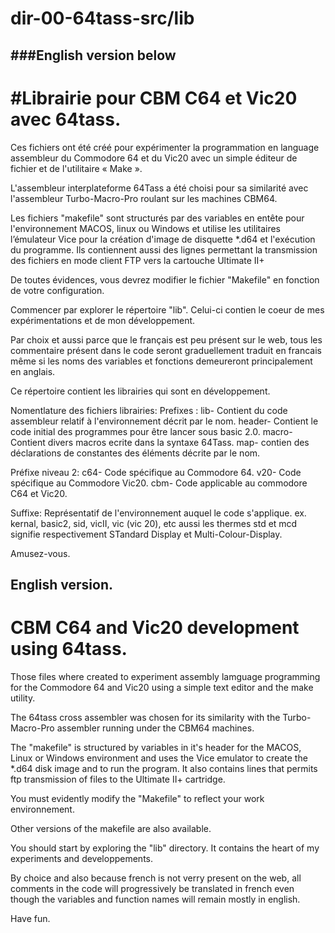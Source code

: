 # dir-00-64tass-src/lib
###English version below
---------------------

#Librairie pour CBM C64 et Vic20 avec 64tass.
================================================
Ces fichiers ont été créé pour expérimenter la programmation en language assembleur du Commodore 64 et du Vic20 avec un simple éditeur de fichier et de l'utilitaire « Make ».

L'assembleur interplateforme 64Tass a été choisi pour sa similarité avec l'assembleur Turbo-Macro-Pro roulant sur les machines CBM64.

Les fichiers "makefile" sont structurés par des variables en entête pour l'environnement MACOS, linux ou Windows et utilise les utilitaires l’émulateur Vice pour la création d'image de disquette *.d64 et l'exécution du programme. 
Ils contiennent aussi des lignes permettant la transmission des fichiers en mode client FTP vers la cartouche Ultimate II+

De toutes évidences, vous devrez modifier le fichier "Makefile" en fonction de votre configuration.

Commencer par explorer le répertoire "lib". Celui-ci contien le coeur de mes expérimentations et de mon développement.

Par choix et aussi parce que le français est peu présent sur le web, tous les commentaire présent dans le code seront graduellement traduit en francais même si les noms des variables et fonctions demeureront principalement en anglais.

Ce répertoire contient les librairies qui sont en développement.

Nomentlature des fichiers librairies:
  Prefixes : 
    lib-     Contient du code assembleur relatif à l'environnement décrit par le nom.
    header-  Contient le code initial des programmes pour être lancer sous basic 2.0.
    macro-   Contient divers macros ecrite dans la syntaxe 64Tass.
    map-     contien des déclarations de constantes des éléments décrite par le nom.
  
  Préfixe niveau 2:
      c64-  Code spécifique au Commodore 64.
      v20-  Code spécifique au Commodore Vic20.
      cbm-  Code applicable au commodore C64 et Vic20.
  
  Suffixe:  Représentatif de l'environnement auquel le code s'applique.
            ex. kernal, basic2, sid, vicII, vic (vic 20), etc
            aussi les thermes std et mcd signifie respectivement STandard Display et Multi-Colour-Display.
      
Amusez-vous.

English version.
----------------
CBM C64 and Vic20 development using 64tass.
===========================================
Those files where created to experiment assembly lamguage programming for the Commodore 64 and Vic20 using a simple text editor and the make utility. 

The 64tass cross assembler was chosen for its similarity with the Turbo-Macro-Pro assembler running under the CBM64 machines.

The "makefile" is structured by variables in it's header for the MACOS, Linux or Windows environment and uses the Vice emulator to create the *.d64 disk image and to run the program.
It also contains lines that permits ftp transmission of files to the Ultimate II+ cartridge. 

You must evidently modify the "Makefile" to reflect your work environnement.

Other versions of the makefile are also available.

You should start by exploring the "lib" directory. It contains the heart of my experiments and developpements.

By choice and also because french is not verry present on the web, all comments in the code will progressively be translated in french even though the variables and function names will remain mostly in english.

Have fun.

